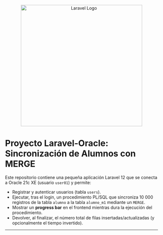 <p align="center"><a href="https://laravel.com" target="_blank"><img src="https://raw.githubusercontent.com/laravel/art/master/logo-lockup/5%20SVG/2%20CMYK/1%20Full%20Color/laravel-logolockup-cmyk-red.svg" width="400" alt="Laravel Logo"></a></p>

# Proyecto Laravel-Oracle: Sincronización de Alumnos con MERGE

Este repositorio contiene una pequeña aplicación Laravel 12 que se conecta a Oracle 21c XE (usuario `user01`) y permite:
- Registrar y autenticar usuarios (tabla `users`).
- Ejecutar, tras el login, un procedimiento PL/SQL que sincroniza 10 000 registros de la tabla `alumno` a la tabla `alumno_m1` mediante un `MERGE`.
- Mostrar un **progress bar** en el frontend mientras dura la ejecución del procedimiento.
- Devolver, al finalizar, el número total de filas insertadas/actualizadas (y opcionalmente el tiempo invertido).

---
